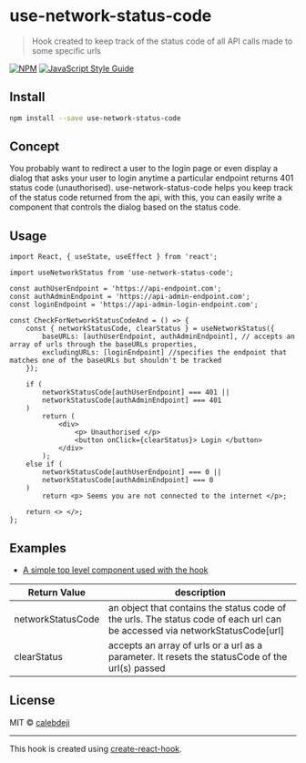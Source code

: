 # use-network-status-code

> Hook created to keep track of the status code of all API calls made to some specific urls

[![NPM](https://img.shields.io/npm/v/use-network-status-code.svg)](https://www.npmjs.com/package/use-network-status-code) [![JavaScript Style Guide](https://img.shields.io/badge/code_style-standard-brightgreen.svg)](https://standardjs.com)

## Install

```bash
npm install --save use-network-status-code
```

## Concept

You probably want to redirect a user to the login page or even display a dialog that asks your user to login anytime a particular endpoint returns 401 status code (unauthorised). use-network-status-code helps you keep track of the status code returned from the api, with this, you can easily write a component that controls the dialog based on the status code.

## Usage

```tsx
import React, { useState, useEffect } from 'react';

import useNetworkStatus from 'use-network-status-code';

const authUserEndpoint = 'https://api-endpoint.com';
const authAdminEndpoint = 'https://api-admin-endpoint.com';
const loginEndpoint = 'https://api-admin-login-endpoint.com';

const CheckForNetworkStatusCodeAnd = () => {
	const { networkStatusCode, clearStatus } = useNetworkStatus({
		baseURLs: [authUserEndpoint, authAdminEndpoint], // accepts an array of urls through the baseURLs properties,
		excludingURLs: [loginEndpoint] //specifies the endpoint that matches one of the baseURLs but shouldn't be tracked
	});

	if (
		networkStatusCode[authUserEndpoint] === 401 ||
		networkStatusCode[authAdminEndpoint] === 401
	)
		return (
			<div>
				<p> Unauthorised </p>
				<button onClick={clearStatus}> Login </button>
			</div>
		);
	else if (
		networkStatusCode[authUserEndpoint] === 0 ||
		networkStatusCode[authAdminEndpoint] === 0
	)
		return <p> Seems you are not connected to the internet </p>;

	return <> </>;
};
```

## Examples

- [A simple top level component used with the hook](https://codesandbox.io/s/hardcore-hopper-6vnum)

| Return Value      | description                                                                                                                 |
| ----------------- | --------------------------------------------------------------------------------------------------------------------------- |
| networkStatusCode | an object that contains the status code of the urls. The status code of each url can be accessed via networkStatusCode[url] |
| clearStatus       | accepts an array of urls or a url as a parameter. It resets the statusCode of the url(s) passed                             |

## License

MIT © [calebdeji](https://github.com/calebdeji)

---

This hook is created using [create-react-hook](https://github.com/hermanya/create-react-hook).
